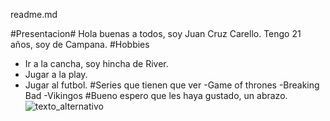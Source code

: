 readme.md

#Presentacion#
Hola buenas a todos, soy Juan Cruz Carello. Tengo 21 años, soy de Campana.
#Hobbies
- Ir a la cancha, soy hincha de River.
- Jugar a la play.
- Jugar al futbol.
#Series que tienen que ver
-Game of thrones
-Breaking Bad
-Vikingos
#Bueno espero que les haya gustado, un abrazo.
![texto_alternativo](https://pbs.twimg.com/media/DtMF6ScWkAAThlZ?format=jpg&name=medium)
